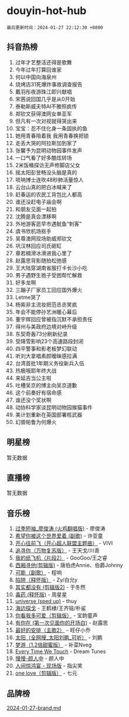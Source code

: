 # douyin-hot-hub

`最后更新时间：2024-01-27 22:12:30 +0800`

## 抖音热榜

1. 过年才艺整活还得是歌舞
1. 今年过年打算回谁家
1. 何以中国向海泉州
1. 烧烤店31死爆炸事故调查报告
1. 戴羽彤夜游珠江即兴献唱
1. 宋茜说回国几乎是从0开始
1. 泰勒斯威夫特AI不雅照疯传
1. 郑钦文获得澳网女单亚军
1. 但凡有一次对视就得哭出来
1. 宝宝：忍不住化身一条固执的鱼
1. 她用青春陪着我 我用青春换把锁
1. 走丢大哭的阿拉斯加到家了
1. 张馨予为昆明动物园事件发声
1. 一口气看了好多酷炫转场
1. 2米饭桶探访无声修脚店父女
1. 摇太阳彭昱畅没头脑是真的
1. 唢呐博士连吹48秒肺活量惊人
1. 云台山真的把白冰喊来了
1. 赶春运的农民工背包比人都高
1. 谁还没赶电子庙会啊
1. 和朋友见面一起拍
1. 沈腾是真会漂移啊
1. 外地游客逛早市遇鱿鱼“刺客”
1. 虞书欣机场抠手
1. 吴尊澳网现场助威郑钦文
1. 巩汉林回应司氏砸缸
1. 章若楠滑冰滑进我心里了
1. 赵露思背影随拍松弛感
1. 王大陆穿湖南省服打卡长沙小吃
1. 男子遇野生狍子受困帮忙解救
1. 好多龙啊
1. 三蹦子厂家员工回应国外爆火
1. Letme哭了
1. 杨紫非主流妆把范丞丞笑疯
1. 年会不能停孙艺洲暖心幕后
1. 董宇辉回应曾被指沉默不承担责任
1. 得州与美政府边境对峙升级
1. 东契奇轰73分刷新纪录
1. 受降雪影响23个高速路段封闭
1. 四平警事和影老板梦幻联动
1. 听刘大拿唱素颜暧昧感拉满
1. 台湾首批1年期义务役新兵入伍
1. 热极哦耶年终大战
1. 来延吉当公主啦
1. 吐槽吴京的博主向吴京道歉
1. 这个前奏好有宿命感
1. 谁还没个奖状啊
1. 动协科学家谈昆明动物园猴猫事件
1. 美计划重新在英国部署核武器
1. 幻兽帕鲁为何爆火

## 明星榜

暂无数据

## 直播榜

暂无数据

## 音乐榜

1. [过季短袖_廖俊涛 (火鸡翻唱版)](https://sf86-cdn-tos.douyinstatic.com/obj/tos-cn-ve-2774/ogQVJl0tRBKxQgZji7YClFEBrVDeHpPTWfCZbQ) - 廖俊涛
1. [希望你被这个世界爱着 (副歌)](https://sf86-cdn-tos.douyinstatic.com/obj/tos-cn-ve-2774/oUHCmWQfZlE3QQBKBeD8rCFLpJzPgCpImhsxMt) - 许亚童
1. [开心往前飞（开心超人联盟主题曲）](https://sf6-cdn-tos.douyinstatic.com/obj/tos-cn-ve-2774/9d8fb7c82cf1421fb93a9fe925275e0a) - VIVI
1. [追寻你（万物复苏版）](https://sf86-cdn-tos.douyinstatic.com/obj/tos-cn-ve-2774/oYeAZJsbjIDit9APmBg8u6uDUQnHmoCf3gbo74) - 王天戈/川青
1. [我的纸飞机（片段2）](https://sf86-cdn-tos.douyinstatic.com/obj/tos-cn-ve-2774/oM2ZrKcg2CD5AeRB2gkeXOFB1IxAGJdZPazYHf) - GooGoo/王之睿
1. [西厢寻他(剪辑版)](https://sf86-cdn-tos.douyinstatic.com/obj/tos-cn-ve-2774/oUsAVfAQKlRNxEv5qxvIB8o5qmIWUcXbzJKJhw) - 唐伯虎Annie、伯爵Johnny
1. [可能（副歌）](https://sf3-cdn-tos.douyinstatic.com/obj/tos-cn-ve-2774/cde1731888894259b333569393c2fb51) - 程响
1. [陷阱（释怀版）](https://sf86-cdn-tos.douyinstatic.com/obj/tos-cn-ve-2774/oE8C21LeZrzKLDFfQYgMzx4GAIHageG5IzayY7) - Zy/白允y
1. [其实都没有 (剪辑版2)](https://sf86-cdn-tos.douyinstatic.com/obj/tos-cn-ve-2774/oEBNQenHZtBhxYjGgUDQk0BCHTigQafgFlbQ7k) - 于冬然
1. [毒药 (释怀版)](https://sf86-cdn-tos.douyinstatic.com/obj/tos-cn-ve-2774/oYILMEAzspdZBIzy4frJNB8ZHPHWAhiwowd4Ad) - 周星星
1. [universe (sped up)](https://sf3-cdn-tos.douyinstatic.com/obj/tos-cn-ve-2774/oIQnurQLDCsdYeegkM4CKuVb23MZBXtX6QB8bv) - thuy
1. [海边探戈](https://sf6-cdn-tos.douyinstatic.com/obj/tos-cn-ve-2774/os9gE0VQCGqt6VQkZDyBBYvfSDY0QFe3vVmubn) - 王鹤棣/王齐铭/朴鲨
1. [你看我多可爱（剪辑版）](https://sf3-cdn-tos.douyinstatic.com/obj/tos-cn-ve-2774/018d241ee66a4a189b2fa9ea2fe3363d) - 宝韵童声
1. [有你在 (第一次见面你的开场白)](https://sf86-cdn-tos.douyinstatic.com/obj/tos-cn-ve-2774/oAthrQ3ClJBfI57uBoFEgNDYtNCZ0TSYQQfxQ0) - 赵露思
1. [最好的安排（主歌2）](https://sf3-cdn-tos.douyinstatic.com/obj/tos-cn-ve-2774/oMMZX1DuHpMwgoDztBmZswgQnbCeeANZxBHkFY) - 旺仔小乔
1. [太阳（全网搜_太阳刘鹏_可听）](https://sf3-cdn-tos.douyinstatic.com/obj/tos-cn-ve-2774/ogWbyIQnlBFImVbeDocRdCIYtBHlbJXgfZMvgz) - 刘鹏
1. [梦游（1.2倍甜蜜版）](https://sf86-cdn-tos.douyinstatic.com/obj/tos-cn-ve-2774/o4gyAUm8hwufoEABmwVIiQtHsFuGzAEEWtNMzo) - 补菜Nveg
1. [Every Time We Touch](https://sf86-cdn-tos.douyinstatic.com/obj/tos-cn-ve-2774/ogN6lUKQeBBfEVhIOMikG1CcJjugxk1tztZyhP) - Dream Tunes
1. [慢慢-颜人中](https://sf6-cdn-tos.douyinstatic.com/obj/tos-cn-ve-2774/ocjHNfBXdBxQNC8ZGAeoLMFTUgtBg8bkExunDC) - 颜人中
1. [人间惊鸿宴 - 现场版](https://sf86-cdn-tos.douyinstatic.com/obj/tos-cn-ve-2774/osF4mrPePAf2Yv8Wfr5fATCHZwL5h1QiGQAKwz) - 指尖笑
1. [one love（剪辑版）](https://sf3-cdn-tos.douyinstatic.com/obj/tos-cn-ve-2774/o4utbbKzHedACBQ0bkG7ZBgUvDQzbBDnYd1f1k) - 七元

## 品牌榜

[2024-01-27-brand.md](2024-01-27-brand.md)
